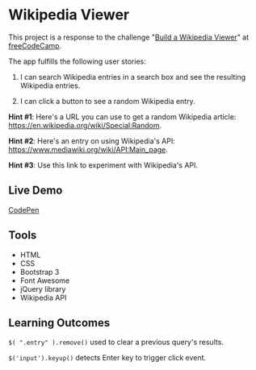 # Wikipedia Viewer

This project is a response to the challenge "[Build a Wikipedia Viewer](https://www.freecodecamp.org/challenges/build-a-wikipedia-viewer)" at [freeCodeCamp](freecodecamp.org).

The app fulfills the following user stories:

1) I can search Wikipedia entries in a search box and see the resulting Wikipedia entries.

2) I can click a button to see a random Wikipedia entry.

**Hint #1**: Here's a URL you can use to get a random Wikipedia article: https://en.wikipedia.org/wiki/Special:Random.

**Hint #2**: Here's an entry on using Wikipedia's API: https://www.mediawiki.org/wiki/API:Main_page.

**Hint #3**: Use this link to experiment with Wikipedia's API.

## Live Demo

[CodePen](https://codepen.io/corrinachow/full/gvWpRb/)

## Tools

- HTML
- CSS
- Bootstrap 3
- Font Awesome
-  jQuery library
- Wikipedia API

## Learning Outcomes

`$( ".entry" ).remove()` used to clear a previous query's results.

`$('input').keyup()` detects Enter key to trigger click event.
